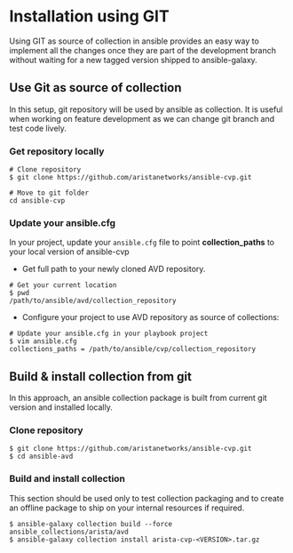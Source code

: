# Installation using GIT

Using GIT as source of collection in ansible provides an easy way to implement all the changes once they are part of the development branch without waiting for a new tagged version shipped to ansible-galaxy.

## Use Git as source of collection

In this setup, git repository will be used by ansible as collection. It is useful when working on feature development as we can change git branch and test code lively.

### Get repository locally

```shell
# Clone repository
$ git clone https://github.com/aristanetworks/ansible-cvp.git

# Move to git folder
cd ansible-cvp
```

### Update your ansible.cfg

In your project, update your `ansible.cfg` file to point __collection_paths__ to your local version of ansible-cvp

- Get full path to your newly cloned AVD repository.

```shell
# Get your current location
$ pwd
/path/to/ansible/avd/collection_repository
```

- Configure your project to use AVD repository as source of collections:

```shell
# Update your ansible.cfg in your playbook project
$ vim ansible.cfg
collections_paths = /path/to/ansible/cvp/collection_repository
```

## Build & install collection from git

In this approach, an ansible collection package is built from current git version and installed locally.

### Clone repository

```shell
$ git clone https://github.com/aristanetworks/ansible-cvp.git
$ cd ansible-avd
```

### Build and install collection

This section should be used only to test collection packaging and to create an offline package to ship on your internal resources if required.

```shell
$ ansible-galaxy collection build --force ansible_collections/arista/avd
$ ansible-galaxy collection install arista-cvp-<VERSION>.tar.gz
```
